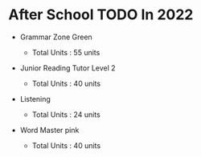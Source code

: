 # After School TODO In 2022

- Grammar Zone Green

  - Total Units : 55 units

- Junior Reading Tutor Level 2

  - Total Units : 40 units

- Listening

  - Total Units : 24 units

- Word Master pink

  - Total Units : 40 units
